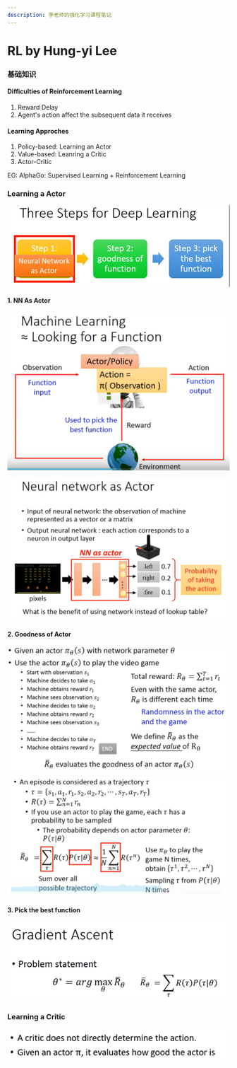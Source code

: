 ```yaml
---
description: 李老师的强化学习课程笔记
---
```


# RL by Hung-yi Lee

### 基础知识

#### Difficulties of Reinforcement Learning

1. Reward Delay
2. Agent's action affect the subsequent data it receives

#### **Learning Approches**

1. Policy-based: Learning an Actor
2. Value-based: Leanring a Critic
3. Actor-Critic

EG: AlphaGo: Supervised Learning + Reinforcement Learning

### Learning a Actor  

![](../.gitbook/assets/image%20%2812%29.png)

#### 1. NN As Actor

![](https://raw.githubusercontent.com/wang-piaoliang/gitbookimagerepo/master/haohaoxuexi/image-20200921170045645.png)

![](https://raw.githubusercontent.com/wang-piaoliang/gitbookimagerepo/master/haohaoxuexi/image-20200921170410646.png)

#### 2. Goodness of Actor

![](https://raw.githubusercontent.com/wang-piaoliang/gitbookimagerepo/master/haohaoxuexi/image-20200921170600541.png)

![](https://raw.githubusercontent.com/wang-piaoliang/gitbookimagerepo/master/haohaoxuexi/image-20200921170640392.png)

#### 3. Pick the best function

![](https://raw.githubusercontent.com/wang-piaoliang/gitbookimagerepo/master/haohaoxuexi/image-20200921170723046.png)

### Learning a Critic

![](https://raw.githubusercontent.com/wang-piaoliang/gitbookimagerepo/master/haohaoxuexi/image-20200921170749675.png)

